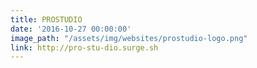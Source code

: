 ```yaml
---
title: PROSTUDIO
date: '2016-10-27 00:00:00'
image_path: "/assets/img/websites/prostudio-logo.png"
link: http://pro-stu-dio.surge.sh
---
```

